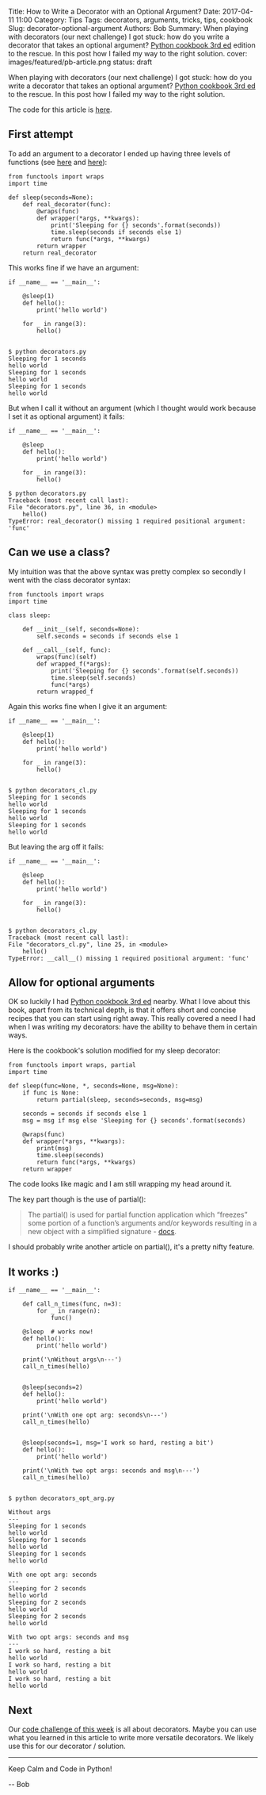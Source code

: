Title: How to Write a Decorator with an Optional Argument?
Date: 2017-04-11 11:00
Category: Tips
Tags: decorators, arguments, tricks, tips, cookbook
Slug: decorator-optional-argument
Authors: Bob
Summary: When playing with decorators (our next challenge) I got stuck: how do you write a decorator that takes an optional argument? [Python cookbook 3rd ed](http://www.amazon.com/dp/1449340377/?tag=pyb0f-20) edition to the rescue. In this post how I failed my way to the right solution.
cover: images/featured/pb-article.png
status: draft

When playing with decorators (our next challenge) I got stuck: how do you write a decorator that takes an optional argument? [Python cookbook 3rd ed](http://www.amazon.com/dp/1449340377/?tag=pyb0f-20) to the rescue. In this post how I failed my way to the right solution.

The code for this article is [here](https://github.com/pybites/blog_code/tree/master/decorator_opt_arg).

## First attempt

To add an argument to a decorator I ended up having three levels of functions (see [here](http://stackoverflow.com/questions/5929107/python-decorators-with-parameters) and [here](http://www.artima.com/weblogs/viewpost.jsp?thread=240845)):

	from functools import wraps
	import time

	def sleep(seconds=None):
		def real_decorator(func):
			@wraps(func)
			def wrapper(*args, **kwargs):
				print('Sleeping for {} seconds'.format(seconds))
				time.sleep(seconds if seconds else 1)
				return func(*args, **kwargs)
			return wrapper
		return real_decorator

This works fine if we have an argument:

	if __name__ == '__main__':

		@sleep(1)
		def hello():
			print('hello world')

		for _ in range(3):
			hello()


	$ python decorators.py
	Sleeping for 1 seconds
	hello world
	Sleeping for 1 seconds
	hello world
	Sleeping for 1 seconds
	hello world

But when I call it without an argument (which I thought would work because I set it as optional argument) it fails:

	if __name__ == '__main__':

		@sleep
		def hello():
			print('hello world')

		for _ in range(3):
			hello()

	$ python decorators.py
	Traceback (most recent call last):
	File "decorators.py", line 36, in <module>
		hello()
	TypeError: real_decorator() missing 1 required positional argument: 'func'

## Can we use a class?

My intuition was that the above syntax was pretty complex so secondly I went with the class decorator syntax:

	from functools import wraps
	import time

	class sleep:

		def __init__(self, seconds=None):
			self.seconds = seconds if seconds else 1

		def __call__(self, func):
			wraps(func)(self)
			def wrapped_f(*args):
				print('Sleeping for {} seconds'.format(self.seconds))
				time.sleep(self.seconds)
				func(*args)
			return wrapped_f

Again this works fine when I give it an argument:

	if __name__ == '__main__':

		@sleep(1)
		def hello():
			print('hello world')

		for _ in range(3):
			hello()


	$ python decorators_cl.py
	Sleeping for 1 seconds
	hello world
	Sleeping for 1 seconds
	hello world
	Sleeping for 1 seconds
	hello world

But leaving the arg off it fails:

	if __name__ == '__main__':

		@sleep
		def hello():
			print('hello world')

		for _ in range(3):
			hello()


	$ python decorators_cl.py
	Traceback (most recent call last):
	File "decorators_cl.py", line 25, in <module>
		hello()
	TypeError: __call__() missing 1 required positional argument: 'func'

## Allow for optional arguments

OK so luckily I had [Python cookbook 3rd ed](http://www.amazon.com/dp/1449340377/?tag=pyb0f-20) nearby. What I love about this book, apart from its technical depth, is that it offers short and concise recipes that you can start using right away. This really covered a need I had when I was writing my decorators: have the ability to behave them in certain ways. 

Here is the cookbook's solution modified for my sleep decorator:

	from functools import wraps, partial
	import time

	def sleep(func=None, *, seconds=None, msg=None):
		if func is None:
			return partial(sleep, seconds=seconds, msg=msg)

		seconds = seconds if seconds else 1
		msg = msg if msg else 'Sleeping for {} seconds'.format(seconds)

		@wraps(func)
		def wrapper(*args, **kwargs):
			print(msg)
			time.sleep(seconds)
			return func(*args, **kwargs)
		return wrapper

The code looks like magic and I am still wrapping my head around it. 

The key part though is the use of partial():

> The partial() is used for partial function application which “freezes” some portion of a function’s arguments and/or keywords resulting in a new object with a simplified signature - [docs](https://docs.python.org/3.6/library/functools.html#functools.partial).

I should probably write another article on partial(), it's a pretty nifty feature.

## It works :)

	if __name__ == '__main__':

		def call_n_times(func, n=3):
			for _ in range(n):
				func()

		@sleep  # works now!
		def hello():
			print('hello world')

		print('\nWithout args\n---')
		call_n_times(hello)


		@sleep(seconds=2)
		def hello():
			print('hello world')

		print('\nWith one opt arg: seconds\n---')
		call_n_times(hello)


		@sleep(seconds=1, msg='I work so hard, resting a bit')
		def hello():
			print('hello world')

		print('\nWith two opt args: seconds and msg\n---')
		call_n_times(hello)


	$ python decorators_opt_arg.py

	Without args
	---
	Sleeping for 1 seconds
	hello world
	Sleeping for 1 seconds
	hello world
	Sleeping for 1 seconds
	hello world

	With one opt arg: seconds
	---
	Sleeping for 2 seconds
	hello world
	Sleeping for 2 seconds
	hello world
	Sleeping for 2 seconds
	hello world

	With two opt args: seconds and msg
	---
	I work so hard, resting a bit
	hello world
	I work so hard, resting a bit
	hello world
	I work so hard, resting a bit
	hello world

## Next

Our [code challenge of this week](http://pybit.es/codechallenge14.html) is all about decorators. Maybe you can use what you learned in this article to write more versatile decorators. We likely use this for our decorator / solution.

---

Keep Calm and Code in Python!

-- Bob
